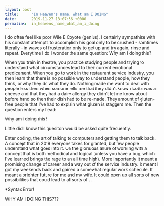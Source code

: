 ```yaml
---
layout: post
title:      "In Heaven's name, what am I DOING"
date:       2019-11-27 13:07:56 +0000
permalink:  in_heavens_name_what_am_i_doing
---
```



I do often feel like poor Wile E Coyote (genius). I certainly sympathize with his constant attempts to accomplish his goal only to be crushed - somtimes literally - in waves of frusteration only to get up and try again, rinse and repeat. Everytime I do I wonder the same question: Why am I doing this?

When you train in theatre, you practice studying people and trying to understand what circumstances lead to their current emotional predicament. When you go to work in the restaurant service industry, you then learn that there is no possible way to understand people, how they think, or why they do what they do. Nothing made me want to deal with people less then when somone tells me that they didn't know ricotta was a cheese and that they had a dairy allergy they didn't let me know about before hand so then their dish had to be re-made. They amount of gluten-free people that I've had to explain what gluten is staggers me. Then the question enters my head:

Why am I doing this?

Little did I know this quesiton would be asked quite frequently.

Enter coding, the art of talking to computers and getting them to talk back. A concept that in 2019 everyone takes for granted, but few people understand what goes into it. Oh the gloriuous allure of working with a concept that is both methodical and logical (unless you have a bug, which I've learned brings the rage to an all time high). More importantly it meant a promising change of career and a way out of the service industry. It meant I got my weekends back and gained a somewhat regular work schedule. It meant a brighter future for me and my wife. It could open up all sorts of new possibilities that could lead to all sorts of . . .

*Syntax Error!

WHY AM I DOING THIS???

